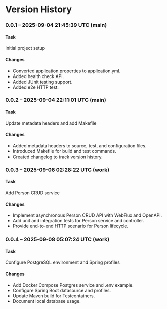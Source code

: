 # Version History

### 0.0.1 – 2025-09-04 21:45:39 UTC (main)

#### Task
Initial project setup

#### Changes
- Converted application.properties to application.yml.
- Added health check API.
- Added JUnit testing support.
- Added e2e HTTP test.

### 0.0.2 – 2025-09-04 22:11:01 UTC (main)

#### Task
Update metadata headers and add Makefile

#### Changes
- Added metadata headers to source, test, and configuration files.
- Introduced Makefile for build and test commands.
- Created changelog to track version history.

### 0.0.3 – 2025-09-06 02:28:22 UTC (work)

#### Task
Add Person CRUD service

#### Changes
- Implement asynchronous Person CRUD API with WebFlux and OpenAPI.
- Add unit and integration tests for Person service and controller.
- Provide end-to-end HTTP scenario for Person lifecycle.

### 0.0.4 – 2025-09-08 05:07:24 UTC (work)

#### Task
Configure PostgreSQL environment and Spring profiles

#### Changes
- Add Docker Compose Postgres service and .env example.
- Configure Spring Boot datasource and profiles.
- Update Maven build for Testcontainers.
- Document local database usage.
